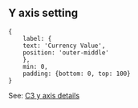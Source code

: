 ## Y axis setting
```
{
	label: {
	text: 'Currency Value',
	position: 'outer-middle'
	},
	min: 0,
	padding: {bottom: 0, top: 100}
}
```

See: [C3 y axis details](http://c3js.org/reference.html#axis-y-show)
